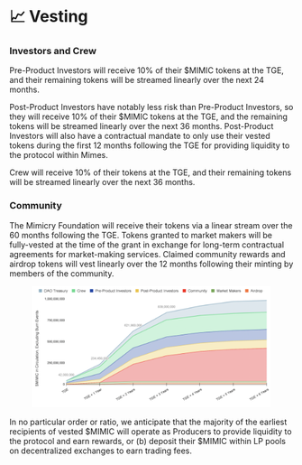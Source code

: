 # 📈 Vesting

### **Investors and Crew**

Pre-Product Investors will receive 10% of their $MIMIC tokens at the TGE, and their remaining tokens will be streamed linearly over the next 24 months.&#x20;

Post-Product Investors have notably less risk than Pre-Product Investors, so they will receive 10% of their $MIMIC tokens at the TGE, and the remaining tokens will be streamed linearly over the next 36 months. Post-Product Investors will also have a contractual mandate to only use their vested tokens during the first 12 months following the TGE for providing liquidity to the protocol within Mimes.&#x20;

Crew will receive 10% of their tokens at the TGE, and their remaining tokens will be streamed linearly over the next 36 months.&#x20;

### **Community**

The Mimicry Foundation will receive their tokens via a linear stream over the 60 months following the TGE. Tokens granted to market makers will be fully-vested at the time of the grant in exchange for long-term contractual agreements for market-making services. Claimed community rewards and airdrop tokens will vest linearly over the 12 months following their minting by members of the community.

<figure><img src="../.gitbook/assets/Screen Shot 2023-02-10 at 4.34.31 PM.png" alt=""><figcaption></figcaption></figure>

In no particular order or ratio, we anticipate that the majority of the earliest recipients of vested $MIMIC will operate as Producers to provide liquidity to the protocol and earn rewards, or (b) deposit their $MIMIC within LP pools on decentralized exchanges to earn trading fees.
